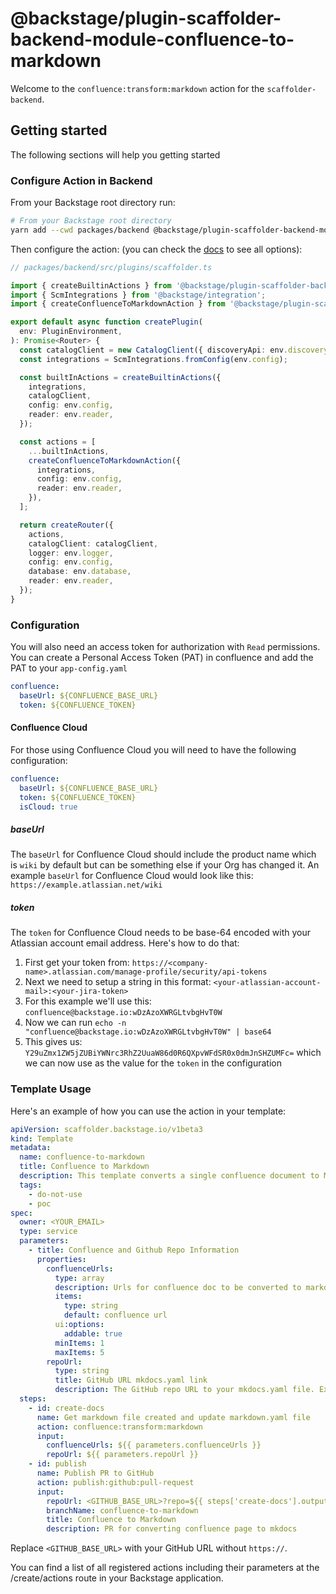 # @backstage/plugin-scaffolder-backend-module-confluence-to-markdown

Welcome to the `confluence:transform:markdown` action for the `scaffolder-backend`.

## Getting started

The following sections will help you getting started

### Configure Action in Backend

From your Backstage root directory run:

```bash
# From your Backstage root directory
yarn add --cwd packages/backend @backstage/plugin-scaffolder-backend-module-confluence-to-markdown
```

Then configure the action:
(you can check the [docs](https://backstage.io/docs/features/software-templates/writing-custom-actions#registering-custom-actions) to see all options):

```typescript
// packages/backend/src/plugins/scaffolder.ts

import { createBuiltinActions } from '@backstage/plugin-scaffolder-backend';
import { ScmIntegrations } from '@backstage/integration';
import { createConfluenceToMarkdownAction } from '@backstage/plugin-scaffolder-backend-module-confluence-to-markdown';

export default async function createPlugin(
  env: PluginEnvironment,
): Promise<Router> {
  const catalogClient = new CatalogClient({ discoveryApi: env.discovery });
  const integrations = ScmIntegrations.fromConfig(env.config);

  const builtInActions = createBuiltinActions({
    integrations,
    catalogClient,
    config: env.config,
    reader: env.reader,
  });

  const actions = [
    ...builtInActions,
    createConfluenceToMarkdownAction({
      integrations,
      config: env.config,
      reader: env.reader,
    }),
  ];

  return createRouter({
    actions,
    catalogClient: catalogClient,
    logger: env.logger,
    config: env.config,
    database: env.database,
    reader: env.reader,
  });
}
```

### Configuration

You will also need an access token for authorization with `Read` permissions. You can create a Personal Access Token (PAT) in confluence and add the PAT to your `app-config.yaml`

```yaml
confluence:
  baseUrl: ${CONFLUENCE_BASE_URL}
  token: ${CONFLUENCE_TOKEN}
```

#### Confluence Cloud

For those using Confluence Cloud you will need to have the following configuration:

```yaml
confluence:
  baseUrl: ${CONFLUENCE_BASE_URL}
  token: ${CONFLUENCE_TOKEN}
  isCloud: true
```

##### baseUrl

The `baseUrl` for Confluence Cloud should include the product name which is `wiki` by default but can be something else if your Org has changed it. An example `baseUrl` for Confluence Cloud would look like this: `https://example.atlassian.net/wiki`

##### token

The `token` for Confluence Cloud needs to be base-64 encoded with your Atlassian account email address. Here's how to do that:

1. First get your token from: `https://<company-name>.atlassian.com/manage-profile/security/api-tokens`
2. Next we need to setup a string in this format: `<your-atlassian-account-mail>:<your-jira-token>`
3. For this example we'll use this: `confluence@backstage.io:wDzAzoXWRGLtvbgHvT0W`
4. Now we can run `echo -n "confluence@backstage.io:wDzAzoXWRGLtvbgHvT0W" | base64`
5. This gives us: `Y29uZmx1ZW5jZUBiYWNrc3RhZ2UuaW86d0R6QXpvWFdSR0x0dmJnSHZUMFc=` which we can now use as the value for the `token` in the configuration

### Template Usage

Here's an example of how you can use the action in your template:

```yaml
apiVersion: scaffolder.backstage.io/v1beta3
kind: Template
metadata:
  name: confluence-to-markdown
  title: Confluence to Markdown
  description: This template converts a single confluence document to Markdown for Techdocs and adds it to a given GitHub repo.
  tags:
    - do-not-use
    - poc
spec:
  owner: <YOUR_EMAIL>
  type: service
  parameters:
    - title: Confluence and Github Repo Information
      properties:
        confluenceUrls:
          type: array
          description: Urls for confluence doc to be converted to markdown. In format <CONFLUENCE_BASE_URL>/display/<SPACEKEY>/<PAGE+TITLE> or <CONFLUENCE_BASE_URL>/spaces/<SPACEKEY>/pages/<PAGEID>/<PAGE+TITLE> for Confluence cloud
          items:
            type: string
            default: confluence url
          ui:options:
            addable: true
          minItems: 1
          maxItems: 5
        repoUrl:
          type: string
          title: GitHub URL mkdocs.yaml link
          description: The GitHub repo URL to your mkdocs.yaml file. Example <https://github.com/blob/master/mkdocs.yml>
  steps:
    - id: create-docs
      name: Get markdown file created and update markdown.yaml file
      action: confluence:transform:markdown
      input:
        confluenceUrls: ${{ parameters.confluenceUrls }}
        repoUrl: ${{ parameters.repoUrl }}
    - id: publish
      name: Publish PR to GitHub
      action: publish:github:pull-request
      input:
        repoUrl: <GITHUB_BASE_URL>?repo=${{ steps['create-docs'].output.repo }}&owner=${{ steps['create-docs'].output.owner }}
        branchName: confluence-to-markdown
        title: Confluence to Markdown
        description: PR for converting confluence page to mkdocs
```

Replace `<GITHUB_BASE_URL>` with your GitHub URL without `https://`.

You can find a list of all registered actions including their parameters at the /create/actions route in your Backstage application.
